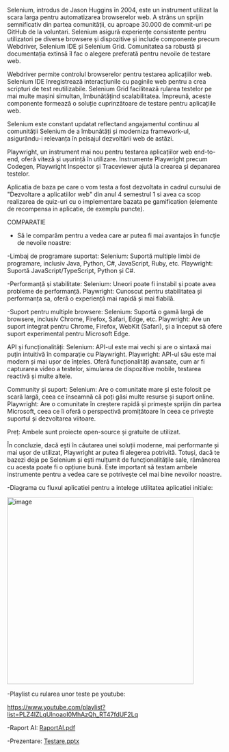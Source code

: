 Selenium, introdus de Jason Huggins în 2004, este un instrument utilizat la scara larga pentru automatizarea browserelor web. A strâns un sprijin semnificativ din partea comunității, cu aproape 30.000 de commit-uri pe GitHub de la voluntari. Selenium asigură experiențe consistente pentru utilizatori pe diverse browsere și dispozitive și include componente precum Webdriver, Selenium IDE și Selenium Grid. Comunitatea sa robustă și documentația extinsă îl fac o alegere preferată pentru nevoile de testare web.

Webdriver permite controlul browserelor pentru testarea aplicațiilor web. Selenium IDE înregistrează interacțiunile cu paginile web pentru a crea scripturi de test reutilizabile. Selenium Grid facilitează rularea testelor pe mai multe mașini simultan, îmbunătățind scalabilitatea. Împreună, aceste componente formează o soluție cuprinzătoare de testare pentru aplicațiile web.

Selenium este constant updatat reflectand angajamentul continuu al comunității Selenium de a îmbunătăți și moderniza framework-ul, asigurându-i relevanța în peisajul dezvoltării web de astăzi.

Playwright, un instrument mai nou pentru testarea aplicațiilor web end-to-end, oferă viteză și ușurință în utilizare. Instrumente Playwright precum Codegen, Playwright Inspector și Traceviewer ajută la crearea și depanarea testelor.

Aplicatia de baza pe care o vom testa a fost dezvoltata in cadrul cursului de "Dezvoltare a aplicatiilor web" din anul 4 semestrul 1 si avea ca scop realizarea de quiz-uri cu o implementare bazata pe gamification (elemente de recompensa in aplicatie, de exemplu puncte).

COMPARATIE

* Să le comparăm pentru a vedea care ar putea fi mai avantajos în funcție de nevoile noastre:

-Limbaj de programare suportat:
Selenium: Suportă multiple limbi de programare, inclusiv Java, Python, C#, JavaScript, Ruby, etc.
Playwright: Suportă JavaScript/TypeScript, Python și C#.

-Performanță și stabilitate:
Selenium: Uneori poate fi instabil și poate avea probleme de performanță.
Playwright: Cunoscut pentru stabilitatea și performanța sa, oferă o experiență mai rapidă și mai fiabilă.

-Suport pentru multiple browsere:
Selenium: Suportă o gamă largă de browsere, inclusiv Chrome, Firefox, Safari, Edge, etc.
Playwright: Are un suport integrat pentru Chrome, Firefox, WebKit (Safari), și a început să ofere suport experimental pentru Microsoft Edge.

API și funcționalități:
Selenium: API-ul este mai vechi și are o sintaxă mai puțin intuitivă în comparație cu Playwright.
Playwright: API-ul său este mai modern și mai ușor de înțeles. Oferă funcționalități avansate, cum ar fi capturarea video a testelor, simularea de dispozitive mobile, testarea reactivă și multe altele.

Community și suport:
Selenium: Are o comunitate mare și este folosit pe scară largă, ceea ce înseamnă că poți găsi multe resurse și suport online.
Playwright: Are o comunitate în creștere rapidă și primește sprijin din partea Microsoft, ceea ce îi oferă o perspectivă promițătoare în ceea ce privește suportul și dezvoltarea viitoare.

Preț:
Ambele sunt proiecte open-source și gratuite de utilizat.

În concluzie, dacă ești în căutarea unei soluții moderne, mai performante și mai ușor de utilizat, Playwright ar putea fi alegerea potrivită. Totuși, dacă te bazezi deja pe Selenium și ești mulțumit de funcționalitățile sale, rămânerea cu acesta poate fi o opțiune bună. Este important să testam ambele instrumente pentru a vedea care se potrivește cel mai bine nevoilor noastre.



-Diagrama cu fluxul aplicatiei pentru a intelege utilitatea aplicatiei initiale:

<img width="436" alt="image" src="https://github.com/Cristina-e/Testare/assets/82153676/a522e9a7-556d-4a1d-9d98-6efba74f830e">


-Playlist cu rularea unor teste pe youtube:

https://www.youtube.com/playlist?list=PLZ4IZLqUlnoaoI0MhAzQh_RT47fdUF2Lq

-Raport AI: 
[RaportAI.pdf](https://github.com/Cristina-e/Testare/files/15287113/RaportAI.pdf)

-Prezentare:
[Testare.pptx](https://github.com/Cristina-e/Testare/files/15287114/Testare.pptx)

